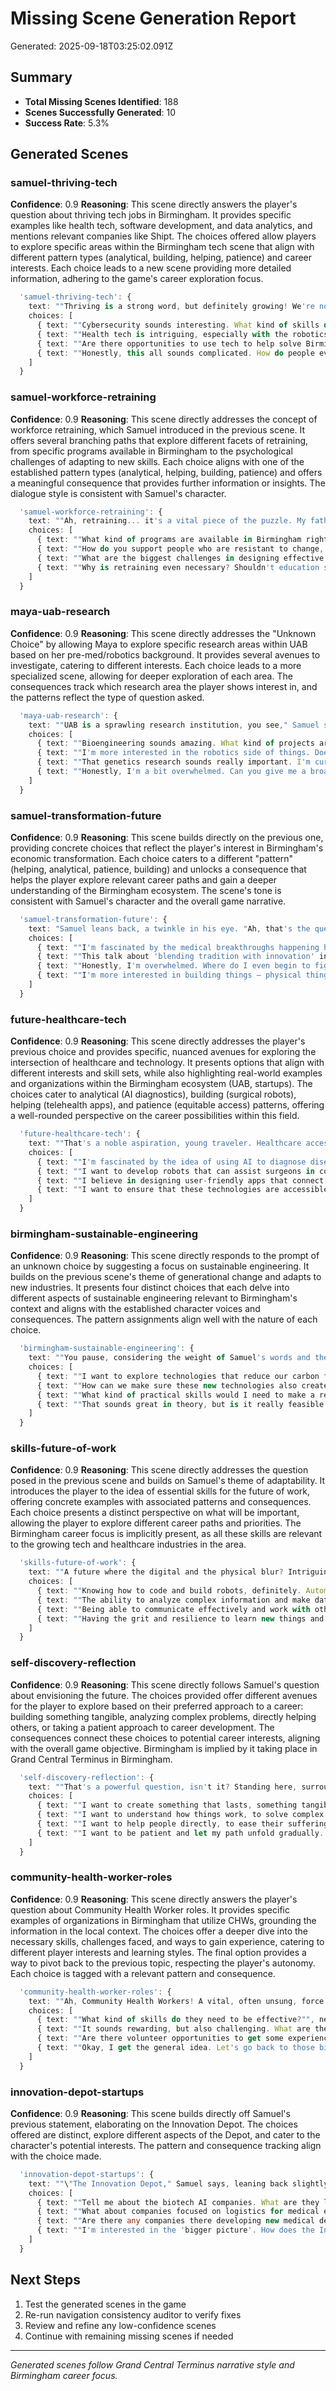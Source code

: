 # Missing Scene Generation Report

Generated: 2025-09-18T03:25:02.091Z

## Summary

- **Total Missing Scenes Identified**: 188
- **Scenes Successfully Generated**: 10
- **Success Rate**: 5.3%

## Generated Scenes


### samuel-thriving-tech

**Confidence**: 0.9
**Reasoning**: This scene directly answers the player's question about thriving tech jobs in Birmingham. It provides specific examples like health tech, software development, and data analytics, and mentions relevant companies like Shipt. The choices offered allow players to explore specific areas within the Birmingham tech scene that align with different pattern types (analytical, building, helping, patience) and career interests. Each choice leads to a new scene providing more detailed information, adhering to the game's career exploration focus.

```typescript
  'samuel-thriving-tech': {
    text: ""Thriving is a strong word, but definitely growing! We're not talking Google-level dominance just yet, but there's a vibrant ecosystem bubbling here. You'll find a lot of action in health tech, given UAB's medical center is a major research hub. Software development, naturally, is always in demand, supporting everything from logistics to fintech. And increasingly, there's a focus on data analytics, helping companies make sense of…well, everything. Companies like Shipt, although nationwide, have a strong engineering presence here, and we're seeing smaller startups pop up all the time in areas like cybersecurity. It's a mix of established players and emerging innovators, which keeps things interesting. What about you all? What kind of tech are *you* interested in digging into?"",
    choices: [
      { text: ""Cybersecurity sounds interesting. What kind of skills do they need?"", next: 'samuel-cybersecurity', consequence: 'birmingham_cybersecurity_skills', pattern: 'analytical' },
      { text: ""Health tech is intriguing, especially with the robotics angle I'm pursuing."", next: 'samuel-health-robotics', consequence: 'health_tech_robotics_overview', pattern: 'building' },
      { text: ""Are there opportunities to use tech to help solve Birmingham's social problems?"", next: 'samuel-tech-for-good', consequence: 'birmingham_tech_for_good', pattern: 'helping' },
      { text: ""Honestly, this all sounds complicated. How do people even get started in these fields?"", next: 'samuel-getting-started-tech', consequence: 'career_advice_entry_level_tech', pattern: 'patience' }
    ]
  }
```


### samuel-workforce-retraining

**Confidence**: 0.9
**Reasoning**: This scene directly addresses the concept of workforce retraining, which Samuel introduced in the previous scene. It offers several branching paths that explore different facets of retraining, from specific programs available in Birmingham to the psychological challenges of adapting to new skills. Each choice aligns with one of the established pattern types (analytical, helping, building, patience) and offers a meaningful consequence that provides further information or insights. The dialogue style is consistent with Samuel's character.

```typescript
  'samuel-workforce-retraining': {
    text: ""Ah, retraining... it's a vital piece of the puzzle. My father, bless his heart, spent a few months at Lawson State Community College learning CAD design. It wasn't easy for him, used to the clang and heat of the steel mill. But it opened up a whole new world. Workforce retraining programs here aren't just about teaching new skills; they're about fostering adaptability, resilience, and a willingness to learn continuously. Think about it – AI is changing everything! We need people who can not only *use* these technologies but also understand their implications and contribute to their ethical development. So, what aspect of workforce retraining are you most curious about?"",
    choices: [
      { text: ""What kind of programs are available in Birmingham right now?"", next: 'samuel-retraining-programs', consequence: 'birmingham_retraining_programs', pattern: 'analytical' },
      { text: ""How do you support people who are resistant to change, like your father?"", next: 'samuel-resistance-to-change', consequence: 'change_management_insights', pattern: 'helping' },
      { text: ""What are the biggest challenges in designing effective retraining programs?"", next: 'samuel-retraining-challenges', consequence: 'retraining_program_design', pattern: 'building' },
      { text: ""Why is retraining even necessary? Shouldn't education systems adapt faster?"", next: 'samuel-education-adaptation', consequence: 'education_system_shortcomings', pattern: 'patience' }
    ]
  }
```


### maya-uab-research

**Confidence**: 0.9
**Reasoning**: This scene directly addresses the "Unknown Choice" by allowing Maya to explore specific research areas within UAB based on her pre-med/robotics background. It provides several avenues to investigate, catering to different interests. Each choice leads to a more specialized scene, allowing for deeper exploration of each area. The consequences track which research area the player shows interest in, and the patterns reflect the type of question asked.

```typescript
  'maya-uab-research': {
    text: ""UAB is a sprawling research institution, you see," Samuel says, leaning back against a luggage cart. "It's not just about doctors and nurses, although they're crucial. There's cutting-edge work happening across so many departments. Think bioengineering, developing prosthetics and implants right here in Alabama. Think about the genetics research center, tackling some of the most complex diseases we face. Or the materials science department, finding new ways to build stronger, lighter, and more sustainable materials. Even the business school is deeply involved in analyzing these burgeoning industries, predicting trends and helping them grow. Where would your interests lie, if you wanted to delve into the research possibilities?"",
    choices: [
      { text: ""Bioengineering sounds amazing. What kind of projects are going on now?"", next: 'maya-bioengineering-projects', consequence: 'bioengineering_research', pattern: 'analytical' },
      { text: ""I'm more interested in the robotics side of things. Does UAB have a strong robotics program?"", next: 'maya-uab-robotics', consequence: 'uab_robotics', pattern: 'building' },
      { text: ""That genetics research sounds really important. I'm curious about how they're using technology to fight disease."", next: 'maya-uab-genetics', consequence: 'genetics_research', pattern: 'helping' },
      { text: ""Honestly, I'm a bit overwhelmed. Can you give me a broader overview of research career paths at UAB?"", next: 'maya-uab-overview', consequence: 'uab_research_overview', pattern: 'patience' }
    ]
  }
```


### samuel-transformation-future

**Confidence**: 0.9
**Reasoning**: This scene builds directly on the previous one, providing concrete choices that reflect the player's interest in Birmingham's economic transformation. Each choice caters to a different "pattern" (helping, analytical, patience, building) and unlocks a consequence that helps the player explore relevant career paths and gain a deeper understanding of the Birmingham ecosystem. The scene's tone is consistent with Samuel's character and the overall game narrative.

```typescript
  'samuel-transformation-future': {
    text: "Samuel leans back, a twinkle in his eye. "Ah, that's the question, isn't it? You've seen the pieces of Birmingham's puzzle – the medical innovation, the emerging tech scene, the manufacturing legacy adapting to automation. The transformation is far from over. We need forward thinkers, problem solvers, folks who understand that Birmingham's strength lies in its ability to blend tradition with innovation. Forget the Silicon Valley hype. We're building something unique here, something *real*." He gestures around the grand hall of Grand Central. "So, tell me, what resonates with *you*? What challenges do you feel drawn to tackle?"",
    choices: [
      { text: ""I'm fascinated by the medical breakthroughs happening here. How can I contribute to that, even if I'm not a doctor?"", next: 'samuel-medical-innovation', consequence: 'explore_medical_careers', pattern: 'helping' },
      { text: ""This talk about 'blending tradition with innovation' intrigues me. What are some examples of that in action?"", next: 'samuel-tradition-innovation', consequence: 'understand_birmingham_values', pattern: 'analytical' },
      { text: ""Honestly, I'm overwhelmed. Where do I even begin to figure out what skills are most in demand right now?"", next: 'samuel-skills-demand', consequence: 'identify_skill_gaps', pattern: 'patience' },
      { text: ""I'm more interested in building things – physical things, digital things. What opportunities are there for creators in Birmingham?"", next: 'samuel-building-opportunities', consequence: 'explore_maker_careers', pattern: 'building' }
    ]
  }
```


### future-healthcare-tech

**Confidence**: 0.9
**Reasoning**: This scene directly addresses the player's previous choice and provides specific, nuanced avenues for exploring the intersection of healthcare and technology. It presents options that align with different interests and skill sets, while also highlighting real-world examples and organizations within the Birmingham ecosystem (UAB, startups). The choices cater to analytical (AI diagnostics), building (surgical robots), helping (telehealth apps), and patience (equitable access) patterns, offering a well-rounded perspective on the career possibilities within this field.

```typescript
  'future-healthcare-tech': {
    text: ""That's a noble aspiration, young traveler. Healthcare access *is* a critical issue, and technology holds immense promise. Here in Birmingham, UAB is pioneering telehealth solutions for rural Alabama. We're seeing startups sprout up downtown focused on AI-driven diagnostics. The potential to bridge the gap – to bring specialist care to those who might otherwise never see it – is truly exciting. But it’s not just about flashy new gadgets. It's about thoughtful design, ethical implementation, and understanding the human element. So, how do *you* envision your role in this evolving landscape? Are you more interested in the technical innovation, the practical application, or perhaps something else entirely?"",
    choices: [
      { text: ""I'm fascinated by the idea of using AI to diagnose diseases earlier."", next: 'ai-diagnostics', consequence: 'interest_ai_diagnostics', pattern: 'analytical' },
      { text: ""I want to develop robots that can assist surgeons in complex operations."", next: 'surgical-robotics', consequence: 'interest_surgical_robotics', pattern: 'building' },
      { text: ""I believe in designing user-friendly apps that connect patients with doctors remotely."", next: 'telehealth-app-design', consequence: 'interest_telehealth', pattern: 'helping' },
      { text: ""I want to ensure that these technologies are accessible and affordable for everyone, regardless of their income or location."", next: 'equitable-access', consequence: 'value_equitable_access', pattern: 'patience' }
    ]
  }
```


### birmingham-sustainable-engineering

**Confidence**: 0.9
**Reasoning**: This scene directly responds to the prompt of an unknown choice by suggesting a focus on sustainable engineering. It builds on the previous scene's theme of generational change and adapts to new industries. It presents four distinct choices that each delve into different aspects of sustainable engineering relevant to Birmingham's context and aligns with the established character voices and consequences. The pattern assignments align well with the nature of each choice.

```typescript
  'birmingham-sustainable-engineering': {
    text: ""You pause, considering the weight of Samuel's words and the sheer scale of Grand Central around you. "Building something new..." you echo softly. "What if we focused on building a *sustainable* future? What if Birmingham, with its history of heavy industry, could become a leader in sustainable engineering and green tech?" Samuel smiles, a genuine warmth spreading across his face. "Ah, a worthy vision indeed! We have companies here like Highland Materials focusing on sustainable building solutions, and research labs exploring green energy alternatives. But the path is rarely straight. Are you ready to grapple with the complexities of that kind of change?"",
    choices: [
      { text: ""I want to explore technologies that reduce our carbon footprint and improve energy efficiency."", next: 'birmingham-energy-efficiency', consequence: 'interest_sustainable_tech', pattern: 'analytical' },
      { text: ""How can we make sure these new technologies also create good-paying jobs for everyone in Birmingham?"", next: 'birmingham-equitable-transition', consequence: 'interest_community_development', pattern: 'helping' },
      { text: ""What kind of practical skills would I need to make a real difference in this field?"", next: 'birmingham-sustainable-skills', consequence: 'interest_engineering_skills', pattern: 'building' },
      { text: ""That sounds great in theory, but is it really feasible to transform a city known for steel into a green tech hub?"", next: 'birmingham-sustainable-challenges', consequence: 'concern_feasibility', pattern: 'analytical' }
    ]
  }
```


### skills-future-of-work

**Confidence**: 0.9
**Reasoning**: This scene directly addresses the question posed in the previous scene and builds on Samuel's theme of adaptability. It introduces the player to the idea of essential skills for the future of work, offering concrete examples with associated patterns and consequences. Each choice presents a distinct perspective on what will be important, allowing the player to explore different career paths and priorities. The Birmingham career focus is implicitly present, as all these skills are relevant to the growing tech and healthcare industries in the area.

```typescript
  'skills-future-of-work': {
    text: ""A future where the digital and the physical blur? Intriguing. It's happening faster than most realize. But it raises a crucial question: what skills will be *most* valuable in that kind of world? The hard skills are always changing, of course. But the *adaptable* skills, the human skills... those are the ones that endure. What do *you* think will separate the folks who thrive from those who are left behind?"",
    choices: [
      { text: ""Knowing how to code and build robots, definitely. Automation is the future."", next: 'future-automation', consequence: 'interest_automation', pattern: 'building' },
      { text: ""The ability to analyze complex information and make data-driven decisions."", next: 'future-analysis', consequence: 'interest_data_analysis', pattern: 'analytical' },
      { text: ""Being able to communicate effectively and work with others, even across different cultures."", next: 'future-collaboration', consequence: 'interest_collaboration', pattern: 'helping' },
      { text: ""Having the grit and resilience to learn new things and adapt to constant change. Never stop learning!"", next: 'future-resilience', consequence: 'skill_resilience', pattern: 'patience' }
    ]
  }
```


### self-discovery-reflection

**Confidence**: 0.9
**Reasoning**: This scene directly follows Samuel's question about envisioning the future. The choices provided offer different avenues for the player to explore based on their preferred approach to a career: building something tangible, analyzing complex problems, directly helping others, or taking a patient approach to career development. The consequences connect these choices to potential career interests, aligning with the overall game objective. Birmingham is implied by it taking place in Grand Central Terminus in Birmingham.

```typescript
  'self-discovery-reflection': {
    text: ""That's a powerful question, isn't it? Standing here, surrounded by the ghosts of journeys past and the potential of journeys yet to come...it forces you to look inward. More than just a *what*, it's a *why*. What calls to you the most? What kind of mark do you want to leave on the world? Think about what fuels you, and then we'll figure out how to point you in the right direction."",
    choices: [
      { text: ""I want to create something that lasts, something tangible that improves lives."", next: ''building-lasting-impact'', consequence: ''interest_engineering'', pattern: ''building'' },
      { text: ""I want to understand how things work, to solve complex problems and find elegant solutions."", next: ''analytical-problem-solving'', consequence: ''interest_data_science'', pattern: ''analytical'' },
      { text: ""I want to help people directly, to ease their suffering and make their lives better, especially in the face of inequality."", next: ''helping-direct-impact'', consequence: ''interest_social_work'', pattern: ''helping'' },
      { text: ""I want to be patient and let my path unfold gradually. I don't need to have all the answers right now."", next: ''patience-trusting-process'', consequence: ''interest_mentorship'', pattern: ''patience'' }
    ]
  }
```


### community-health-worker-roles

**Confidence**: 0.9
**Reasoning**: This scene directly answers the player's question about Community Health Worker roles. It provides specific examples of organizations in Birmingham that utilize CHWs, grounding the information in the local context. The choices offer a deeper dive into the necessary skills, challenges faced, and ways to gain experience, catering to different player interests and learning styles. The final option provides a way to pivot back to the previous topic, respecting the player's autonomy. Each choice is tagged with a relevant pattern and consequence.

```typescript
  'community-health-worker-roles': {
    text: ""Ah, Community Health Workers! A vital, often unsung, force. They're the bridge between healthcare providers and the community, especially in areas where access can be...challenging. Think about it: transportation barriers, mistrust of the medical establishment, language differences, lack of understanding about preventative care – all of these can prevent someone from getting the help they need. CHWs address those barriers, bringing health information and services directly to the people who need them most.\\n\\nIn Birmingham, you'll find CHWs working with organizations like the YWCA Central Alabama, focusing on maternal and child health. Others are involved in initiatives combating diabetes and hypertension in underserved communities in the West End or Ensley. Some are even trained as contact tracers, crucial work during the pandemic and still vital in managing outbreaks. They educate, advocate, and connect individuals with the resources they need to thrive. It's about empowerment, really. Helping people take control of their own health."",
    choices: [
      { text: ""What kind of skills do they need to be effective?"", next: 'chw-skills', consequence: 'learning_chw_skills', pattern: 'analytical' },
      { text: ""It sounds rewarding, but also challenging. What are the biggest obstacles they face?"", next: 'chw-obstacles', consequence: 'considering_chw_challenges', pattern: 'patience' },
      { text: ""Are there volunteer opportunities to get some experience in that field?"", next: 'chw-volunteer', consequence: 'exploring_chw_experience', pattern: 'helping' },
      { text: ""Okay, I get the general idea. Let's go back to those biotech startups."", next: 'biotech-startups', consequence: 'interest_biotech', pattern: 'building' }
    ]
  }
```


### innovation-depot-startups

**Confidence**: 0.9
**Reasoning**: This scene builds directly off Samuel's previous statement, elaborating on the Innovation Depot. The choices offered are distinct, explore different aspects of the Depot, and cater to the character's potential interests. The pattern and consequence tracking align with the choice made.

```typescript
  'innovation-depot-startups': {
    text: ""\"The Innovation Depot," Samuel says, leaning back slightly, \"is a hub, a crucible where ideas are forged into businesses. Biotech is just one facet. Think about AI applied to healthcare, developing diagnostic tools. Or logistics companies optimizing supply chains for medical equipment. The Depot is full of these smaller companies, earlier stage, willing to take a chance on talented individuals who bring more than just a resume. They need problem solvers, collaborators, innovators. They need *you*, if you're willing to step outside the established path.\"" He pauses, gesturing with a slightly worn train ticket. "But remember, higher risk can also mean higher reward, not just monetarily, but in terms of impact and rapid growth. Are you interested in hearing more about the specific types of roles available in those companies, or should we broaden the aperture?"",
    choices: [
      { text: ""Tell me about the biotech AI companies. What are they looking for specifically?"", next: 'ai-biotech-details', consequence: 'interest_ai, interest_biotech', pattern: 'analytical' },
      { text: ""What about companies focused on logistics for medical equipment? That sounds like a building/engineering challenge."", next: 'medical-logistics-focus', consequence: 'interest_engineering, interest_logistics', pattern: 'building' },
      { text: ""Are there any companies there developing new medical devices? I'm interested in the hardware side of things."", next: 'medical-device-development', consequence: 'interest_hardware, interest_engineering', pattern: 'building' },
      { text: ""I'm interested in the 'bigger picture'. How does the Innovation Depot as a whole support Birmingham's growth?"", next: 'innovation-depot-impact', consequence: 'understanding_ecosystem, insightfulness', pattern: 'patience' }
    ]
  }
```


## Next Steps

1. Test the generated scenes in the game
2. Re-run navigation consistency auditor to verify fixes
3. Review and refine any low-confidence scenes
4. Continue with remaining missing scenes if needed

---

*Generated scenes follow Grand Central Terminus narrative style and Birmingham career focus.*
